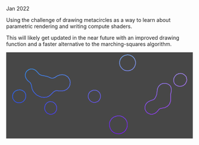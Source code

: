 Jan 2022

Using the challenge of drawing metacircles as a way to learn about parametric rendering and writing compute shaders.

This will likely get updated in the near future with an improved drawing function and a faster alternative to the marching-squares algorithm.

![alt text](https://github.com/Wil-KM/Metacircles-Experiment/blob/main/Thumbnail.PNG?raw=true)

